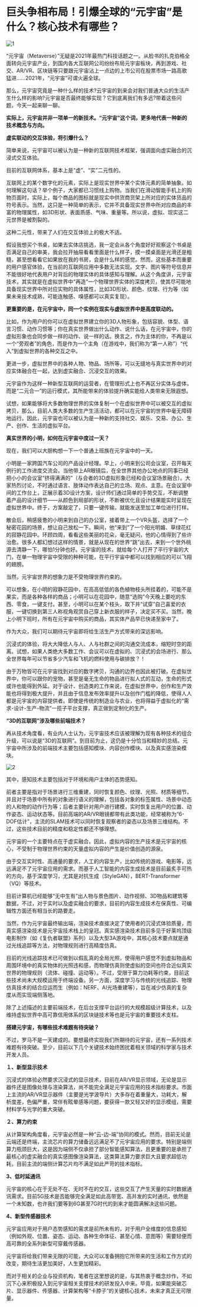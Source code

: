 # 巨头争相布局！引爆全球的“元宇宙”是什么？核心技术有哪些？

![1](2610e55f225749f1b3f410763c75c99b.jpg)

“元宇宙（Metaverse）”无疑是2021年最热门科技话题之一。从脸书的扎克伯格全面转向元宇宙产业，到国内各大互联网公司纷纷布局元宇宙板块，再到游戏、社交、AR/VR、区块链等只要跟元宇宙沾上一点边的上市公司在股票市场一路高歌猛进……2021年，“元宇宙”可谓火遍全球。

那么，元宇宙究竟是一种什么样的技术?云宇宙的到来会对我们普通大众的生活产生什么样的影响?元宇宙是否最终能够实现？它到底离我们有多远?带着这些问题，今天一起来聊一聊。

**实际上，元宇宙并非一项单一的新技术。“元宇宙”这个词，更多地代表一种新的技术概念与方向。**

**虚实联动的交互体验，将引爆什么？**

简单来说，元宇宙可以被认为是一种新的互联网技术框架，强调面向虚实融合的沉浸式交互体验。

目前的互联网体系，基本上是“虚”、“实”二元性的。

互联网上的某个数字化的元素，实际上是现实世界中某个实体元素的简单抽象。如何理解这句话？举个例子，大家都已习惯线上购物。当我们在滑动智能手机上的购物页面时，实际上，每个商品的图标就是现实中供货商货架上所对应的实体货品的符号表示。当然，这只是一种简单的表示，它并不具备现实世界中所对应商品的丰富的物理属性，如3D形状、表面质感、气味、重量等。所以说，虚拟、现实这二元世界是被割裂的。

这种二元性，带来了人们在交互体验上的极大不适。

假设我想买个书桌，如果去实体店挑选，我一定会从各个角度好好观察这个书桌是否满足自己的审美，我会拉开抽屉看看里面是什么样子，摸一摸桌面是光滑还是粗糙，甚至想看看它如果放在我的书房，会是什么样的感觉。然而，这些基本而重要的用户感官体验，在当前的互联网应用中多数无法实现。文字、图片等符号信息并不能很好地代表用户对背后的物理实体的具体感知与理解。从这个角度讲，元宇宙技术，其实就是在虚拟世界中“再造”一个物理世界实体的深度拷贝，使其尽可能地具备现实世界中所对应实物的具体属性，比如3D形状、颜色、纹理、行为等（如果未来技术成熟，可能连触感、嗅感都可以真实复现）。

**更重要的是，在元宇宙中，同一个实例在现实与虚拟世界中是高度联动的。**

比如，作为用户的你可以在虚拟世界建立你的3D人物形象，包括容貌、体型、语言习惯、动作习惯等；你在真实世界做出什么动作、说什么话，在元宇宙中，你的虚拟形象也会同步做一样的动作、说一样的话。换言之，作为主体的你，不再是以一个“旁观者”的角色，而是作为一个主角（在游戏中，我们称为“第一人称”）“代入”到虚拟世界的各种交互之中。

更进一步，虚拟世界中的各种人物、物品、场所等，可以无缝地与真实世界中的对应实体融合在一起，达到虚实融合、沉浸交互的效果。

元宇宙作为这样一种新型互联网的运营者，在管理形式上也不再区分实体与虚体，而是“二元合一”的运行模式，其所能带来的体验提升确实能给人类带来无限遐想。

试想，如果能够将大多数物理世界的实体复制一个在虚拟世界中可以被交互的虚拟拷贝，那么，目前人类大多数的生产生活活动，都可以在元宇宙的世界中毫无障碍地运行。因此，元宇宙也可以被认为是一种新的支持社交、娱乐、交易、办公、生产、创作、生活的虚拟平台。

**真实世界的小明，如何在元宇宙中度过一天？**

现在，我们可以大胆构想一下一个普通上班族在元宇宙中的一天。

小明是一家跨国汽车公司的产品设计经理。早上，小明来到公司会议室，召开每天例行的工作进度交流会。当他带上AR眼镜后，在全世界其他办公地点的同事已经把小小的会议室“挤得满满的”（与会者的3D虚拟形象已经和会议室场景融合）。大家热烈讨论，不时通过语言、肢体动作表达自己的立场、观点、主意。在会议室中间的工作台上，正展示着3D设计方案，设计师们通过简单的手势交互，不断调整着产品的设计细节——从颜色到局部的形状，不断被优化且设计结果能实时呈现在虚拟世界中。终于，方案敲定了，只要一键传输，就能发送至加工单位进行打样。

散会后，稍感疲惫的小明来到自己的办公室，接着带上一个VR头盔，选择了一个秘密花园的场景，想让自己放松一下。瞬间，他“来到”了一个阳光明媚、草绿花红的寂静花园中。环顾四周，看看这些美丽的花朵，毫无疑问，他的心情得到了些许治愈。很多人都幻想过这样的情景，就是从现在的世界“跳”出去，来到一个世外桃源去清静一下，哪怕1分钟也好。元宇宙的技术，就给每个人打开了平行宇宙的大门，在单一物理宇宙中受限的种种可能，在平行宇宙中都可以找到相应的可以飞翔的翅膀。

当然，元宇宙世界的想象力是不受物理世界约束的。

可以想象，在小明的寂静花园中，在高高低低的各色植物枝头所挂着的，可能不是果实，而是各种各样的商品；小明可以在花园中，随意“选购”今天晚上要吃的东西、零食，一键支付。甚至，小明可以在某个枝头，取下并“试穿”自己喜爱的衣服，一键切换到第三人称视角观赏自己穿上新衣服的样子，决定买不买。当然，晚上小明下班时，所有在元宇宙中购买的商品，其实体产品早已快递至家中了。

作为大众，我们可以期待元宇宙即将给生活生产方式带来的深远影响。

沉浸式的体验，将大大降低人与人、人与社群之间的沟通交流成本，缩短时空的距离。试想，如果人类绝大多数工作、会议可以在虚拟的、沉浸式的会场进行、那么全世界每年可以节省多少汽车和飞机的燃料使用与碳排放？！

由于万物皆可在元宇宙找到对应的数字拷贝，沟通的边界也因此被打破。在虚拟世界中，你可以跟你的宠物，甚至是毫无生命的物品进行拟人式的互动，生命的形式或许也能得到外延。对于设计、创造类的工作来说，在虚拟世界中，创作和生产效能也将得到极大提升，并且由于信息发布效率提升以及创作门槛的降低，使得人人都是元宇宙的内容提供者。即使是传统的制造业与农业，也将得益于虚拟化的“需求-设计-生产-物流”一揽子平台支撑，真正做到定制化的生产。

**“3D的互联网”涉及哪些前端技术？**

再从技术角度看，有业内人士认为，元宇宙技术应该被理解为现有各种技术的组合升级，可以说是“3D的互联网”。到目前为止，这仍是十分恰当和精妙的总结。元宇宙中所涉及的前端技术主要包括感知模块、内容创作模块、以及真实感渲染模块。

![2](e1950a1c22734219897b82ba0b7c7f6f.jpg)



其中，感知技术主要包括对于环境和用户主体的态势感知。

前者主要是指对于场景进行三维重建，同时恢复颜色、纹理、光照、材质等细节，并且对于场景中所有的对象进行语义的理解，包括各对象的标签属性、场景中动态的人和物的动作行为等；后者主要针对用户进行建模，实时恢复出用户的位置、动作姿态、运动状态等。目前高端的AR/VR眼镜都带有此类功能，经常被称为“6-DOF估计”，主流的SLAM技术可以同时恢复观察者的姿态以及场景三维结构。不过，这些技术目前的精度和稳定性都还不够理想。

元宇宙的一个主要特点在于虚实融合。因此，虚拟内容的生产技术是元宇宙的核心，不受制于物理世界约束的天量虚拟内容的产生是价值创造的源泉。

由于交互实时性、高通量的要求，人工的内容生产，比如传统的游戏、电影等，远远满足不了元宇宙应用的需求。而基于人工智能的内容生成技术是目前最炙手可热的方向，基于深度学习，尤其是对抗生成（StyleGAN），BERT-Transformer（VQ）等技术。

目前计算机已经能够“无中生有”出人物与景色图片、动作视频、3D物品和建筑等数据，不过，对于实时以及虚实融合的要求，目前的内容生成技术在保真性、可编辑性方面还有相当长的路要走。

当然，作为元宇宙最终输出端，渲染技术直接决定了使用者的沉浸式体验质量，而真实感渲染技术是元宇宙技术栈上的皇冠。真实感渲染技术目前多见于好莱坞顶级电影制作（如《复仇者联盟》系列）以及大型3A游戏中，其核心技术要点就是通过光线追踪等方法，对物理规则进行高精度仿真。

目前的光线追踪技术已可做到以假乱真的全局光照，使得用户感觉不到虚拟物品和周围环境中的真实物体的光照违和感，而物理仿真则使虚拟的空间也符合近似真实世界的物理规则（流体、碰撞、运动等）。不过，受限于算力功耗等约束，目前这些技术尚未大规模运用于终端设备。另一方面，深度学习与传统的光线追踪、物理仿真技术的结合应运而生（例如：NERF、AI光场重建等），旨在减少仿真的复杂度从而实现端侧落地。

除了上述描述的主要前端技术，在后台支撑平台运行的大规模超级计算技术，以及维持虚拟世界中高可靠信用体系的区块链技术等也是元宇宙的重要技术支柱。

**搭建元宇宙，有哪些技术难题有待突破？**

不过，罗马不是一天建成的。要想最终实现我们所期待的元宇宙，还有一系列技术难题有待突破。至少，目前以下几个关键技术始终困扰着相关领域的科学家与技术开发人员。

**１、新型显示技术**

沉浸式的体验必然要求沉浸式的显示技术，目前在AR/VR显示领域，无论是显示器件还是图像处理与渲染算法，尚不能完全满足元宇宙应用的技术指标要求。市面上主流的AR/VR显示器件（主要是光学波导片）大多存在着重量大，功耗大，解析度差，色偏严重，常伴有眩晕感等问题，要获得一款又轻又好的显示模组，需要材料学与光学的重大突破。

**２、算力约束**

从计算架构角度看，元宇宙必然是一种“云-边-端”协同的模式。然而，目前无论是云端还是终端，主流芯片的算力储备远远满足不了元宇宙应用的要求。特别是端侧算力瓶颈巨大，这是因为端侧不仅承担了部分智能感知算法，且更重要的是承担了最核心的虚实融合的真实感图像渲染算法，这类算法算力要求巨大且要求超低功耗，目前主流的端侧计算芯片均不满足如此严苛的技术指标。

**3、低时延通讯**

元宇宙的核心在于无处不在、无时不在的交互，这些交互了产生天量的实时数据通讯需求。目前5G技术是否能够完全满足如此高带宽、高并发的实时通讯，依然是一个未知数，也许我们要等到6G甚至7G时代的到来才能圆满解决这些问题。

**4、新型传感器技术**

元宇宙应用对于用户态势感知的需求是前所未有的，对于用户全维度的信息感知（例如外观、位置、姿态、运动、各种生命体征、甚至心情、意图等）需要轻便而高可靠的全系列新型可穿戴传感器。

元宇宙将给我们带来无限的可能，大众可以准备拥抱它所带来的生活和工作方式的改变，期待生活更加美好，人生更加精彩。

而对于相关的企业与投资机构，笔者在这里想说的是，与其热衷于概念炒作，不如沉下心来积极投入到元宇宙相关支撑技术的研发投入中来。毕竟，如果能突破芯片、显示器件、传感器、计算架构等“卡脖子”的关键核心技术，未来才真正无可限量。